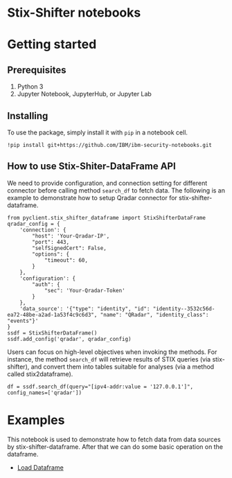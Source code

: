# Stix-Shifter notebooks

# Getting started

## Prerequisites

1. Python 3
1. Jupyter Notebook, JupyterHub, or Jupyter Lab


## Installing

To use the package, simply install it with `pip` in a notebook cell.
```
!pip install git+https://github.com/IBM/ibm-security-notebooks.git
```


## How to use Stix-Shiter-DataFrame API

We need to provide configuration, and connection setting for different connector before calling method `search_df` to fetch data. The following is an example to demonstrate how to setup Qradar connector for stix-shifter-dataframe.

```
from pyclient.stix_shifter_dataframe import StixShifterDataFrame
qradar_config = {
    'connection': {
        "host": 'Your-Qradar-IP',
        "port": 443,
        "selfSignedCert": False,
        "options": {
            "timeout": 60,
        }
    },
    'configuration': {
        "auth": {
            "sec": 'Your-Qradar-Token'
        }
    },
    'data_source': '{"type": "identity", "id": "identity--3532c56d-ea72-48be-a2ad-1a53f4c9c6d3", "name": "QRadar", "identity_class": "events"}'
}
ssdf = StixShifterDataFrame()
ssdf.add_config('qradar', qradar_config)
```

Users can focus on high-level objectives when invoking the methods. For instance, the method `search_df` will retrieve results of STIX queries (via stix-shifter), and convert them into tables suitable for analyses (via a method called stix2dataframe).
```
df = ssdf.search_df(query="[ipv4-addr:value = '127.0.0.1']", config_names=['qradar'])
```

# Examples
This notebook is used to demonstrate how to fetch data from data sources by stix-shifter-dataframe. After that we can do some basic operation on the dataframe.
* [Load Dataframe](https://github.com/IBM/ibm-security-notebooks/blob/master/stix-shifter-notebooks/basic_df_analysis.ipynb)
